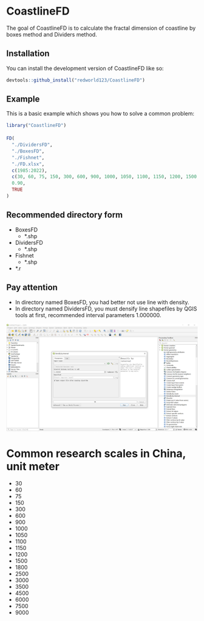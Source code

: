 # CoastlineFD

The goal of CoastlineFD is to calculate the fractal dimension of coastline by boxes method and Dividers method.

## Installation

You can install the development version of CoastlineFD like so:

``` r
devtools::github_install("redworld123/CoastlineFD")
```

## Example

This is a basic example which shows you how to solve a common problem:

``` r
library("CoastlineFD")

FD(
  "./DividersFD",
  "./BoxesFD",
  "./Fishnet",
  "./FD.xlsx",
  c(1985:2022),
  c(30, 60, 75, 150, 300, 600, 900, 1000, 1050, 1100, 1150, 1200, 1500, 1800, 2500, 3000, 3500, 4500, 6000, 7500, 9000),
  0.90,
  TRUE
)
```

## Recommended directory form

- BoxesFD
  - *.shp
- DividersFD
  - *.shp
- Fishnet
  - *.shp
- *.r

## Pay attention

- In directory named BoxesFD, you had better not use line with density.
- In directory named DividersFD, you must densify line shapefiles by QGIS tools at first, recommended interval parameters 1.000000.

![Densify by interval](./images/1.png)

# Common research scales in China, unit meter

- 30
- 60
- 75
- 150
- 300
- 600
- 900
- 1000
- 1050
- 1100
- 1150
- 1200
- 1500
- 1800
- 2500
- 3000
- 3500
- 4500
- 6000
- 7500
- 9000
